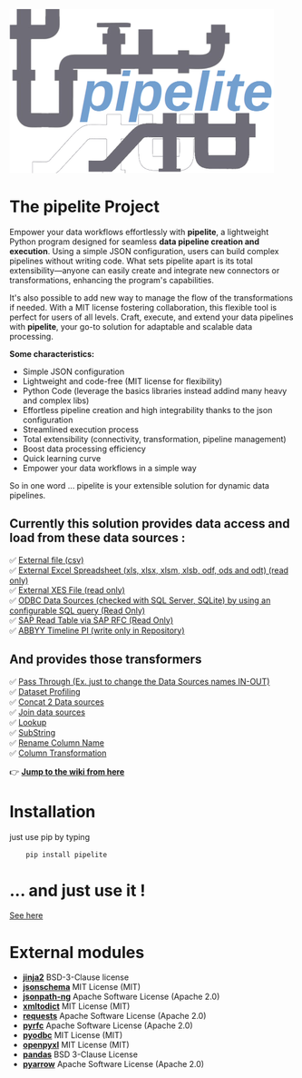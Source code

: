 ![](logo_transp_med.png)
# The pipelite Project
Empower your data workflows effortlessly with **pipelite**, a lightweight Python program designed for seamless **data pipeline creation and execution**. Using a simple JSON configuration, users can build complex pipelines without writing code. What sets pipelite apart is its total extensibility—anyone can easily create and integrate new connectors or transformations, enhancing the program's capabilities. 


It's also possible to add new way to manage the flow of the transformations if needed. With a MIT license fostering collaboration, this flexible tool is perfect for users of all levels. Craft, execute, and extend your data pipelines with **pipelite**, your go-to solution for adaptable and scalable data processing.

**Some characteristics:**
* Simple JSON configuration
* Lightweight and code-free (MIT license for flexibility)
* Python Code (leverage the basics libraries instead addind many heavy and complex libs) 
* Effortless pipeline creation and high integrability thanks to the json configuration
* Streamlined execution process
* Total extensibility (connectivity, transformation, pipeline management)
* Boost data processing efficiency
* Quick learning curve
* Empower your data workflows in a simple way

So in one word ... pipelite is your extensible solution for dynamic data pipelines.

## Currently this solution provides data access and load from these data sources :  
✅  [External file (csv)](https://github.com/datacorner/pipelite/wiki/csvFileDS)  
✅  [External Excel Spreadsheet (xls, xlsx, xlsm, xlsb, odf, ods and odt) (read only)](https://github.com/datacorner/pipelite/wiki/excelFileDS)  
✅  [External XES File (read only)](https://github.com/datacorner/pipelite/wiki/xesFileDS)  
✅  [ODBC Data Sources (checked with SQL Server, SQLite) by using an configurable SQL query (Read Only)](https://github.com/datacorner/pipelite/wiki/odbcDS)  
✅  [SAP Read Table via SAP RFC (Read Only)](https://github.com/datacorner/pipelite/wiki/sapDS)  
✅  [ABBYY Timeline PI (write only in Repository)](https://github.com/datacorner/pipelite/wiki/piDS)  

## And provides those transformers  
✅ [Pass Through (Ex. just to change the Data Sources names IN-OUT)](https://github.com/datacorner/pipelite/wiki/passthroughTR)  
✅ [Dataset Profiling](https://github.com/datacorner/pipelite/wiki/profileTR)  
✅ [Concat 2 Data sources](https://github.com/datacorner/pipelite/wiki/concatTR)  
✅ [Join data sources](https://github.com/datacorner/pipelite/wiki/joinTR)  
✅ [Lookup](https://github.com/datacorner/pipelite/wiki/lookupTR)  
✅ [SubString](https://github.com/datacorner/pipelite/wiki/extractstrTR)  
✅ [Rename Column Name](https://github.com/datacorner/pipelite/wiki/renamecolTR)  
✅ [Column Transformation](https://github.com/datacorner/pipelite/wiki/jinjaTR)  

👉 **[Jump to the wiki from here](https://github.com/datacorner/pipelite/wiki)**

# Installation

just use pip by typing
```
    pip install pipelite
```
# ... and just use it !

[See here](https://github.com/datacorner/pipelite/wiki/run)

# External modules

* **[jinja2](https://pypi.org/project/Jinja2/)** BSD-3-Clause license
* **[jsonschema](https://pypi.org/project/jsonschema/)** MIT License (MIT)
* **[jsonpath-ng](https://pypi.org/project/jsonpath-ng/)** Apache Software License (Apache 2.0)
* **[xmltodict](https://pypi.org/project/xmltodict/)** MIT License (MIT)
* **[requests](https://pypi.org/project/requests/)** Apache Software License (Apache 2.0)
* **[pyrfc](https://pypi.org/project/pyrfc/)** Apache Software License (Apache 2.0)
* **[pyodbc](https://pypi.org/project/pyodbc/)** MIT License (MIT)
* **[openpyxl](https://pypi.org/project/openpyxl/)** MIT License (MIT)
* **[pandas](https://pypi.org/project/pandas/)** BSD 3-Clause License
* **[pyarrow](https://pypi.org/project/pyarrow/)** Apache Software License (Apache 2.0)
